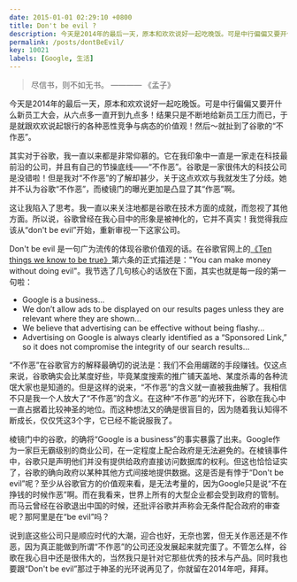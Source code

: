 ```yaml
---
date: 2015-01-01 02:29:10 +0800
title: Don't be evil ?
description: 今天是2014年的最后一天，原本和欢欢说好一起吃晚饭。可是中行偏偏又要开什么新员工大会，从六点多一直开到九点多！结果只是不断地给新员工压力而已，于是就跟欢欢说起中行的各种恶性竞争与病态的价值观！然后～就扯到了谷歌的“不作恶”。
permalink: /posts/dontBeEvil/
key: 10021
labels: [Google, 生活]
---
```


> 尽信书，则不如无书。 ———— 《孟子》

今天是2014年的最后一天，原本和欢欢说好一起吃晚饭。可是中行偏偏又要开什么新员工大会，从六点多一直开到九点多！结果只是不断地给新员工压力而已，于是就跟欢欢说起银行的各种恶性竞争与病态的价值观！然后～就扯到了谷歌的“不作恶”。

其实对于谷歌，我一直以来都是非常仰慕的。它在我印象中一直是一家走在科技最前沿的公司，并且有自己的节操底线——“不作恶”。谷歌是一家很伟大的科技公司是没错啦！但是我对“不作恶”的了解却甚少，关于这点欢欢与我就发生了分歧。她并不认为谷歌“不作恶”，而棱镜门的曝光更加是凸显了其“作恶”啊。

这让我陷入了思考。我一直以来关注地都是谷歌在技术方面的成就，而忽视了其他方面。所以说，谷歌曾经在我心目中的形象是被神化的，它并不真实！我觉得我应该从“don't be evil”开始，重新审视一下这家公司。

Don't be evil 是一句广为流传的体现谷歌价值观的话。在谷歌官网上的[《Ten things we know to be true》](https://www.google.com/about/company/philosophy/)第六条的正式描述是："You can make money without doing evil"。我节选了几句核心的话放在下面，其实也就是每一段的第一句啦：

>
- Google is a business...
- We don’t allow ads to be displayed on our results pages unless they are relevant where they are shown...
- We believe that advertising can be effective without being flashy...
- Advertising on Google is always clearly identified as a “Sponsored Link,” so it does not compromise the integrity of our search results...

“不作恶”在谷歌官方的解释最确切的说法是：我们不会用龌蹉的手段赚钱。仅这点来说，谷歌确实会比某度好些，毕竟某度搜索的推广铺天盖地、某度杀毒的各种流氓大家也是知道的。但是这样的说来，“不作恶”的含义就一直被我曲解了。我相信不只是我一个人放大了“不作恶”的含义。在这种“不作恶”的光环下，谷歌在我心中一直占据着比较神圣的地位。而这种想法又的确是很盲目的，因为随着我认知得不断成长，仅仅凭这3个字，它已经不能说服我了。

棱镜门中的谷歌，的确将“Google is a business”的事实暴露了出来。Google作为一家巨无霸级别的商业公司，在一定程度上配合政府是无法避免的。在棱镜事件中，谷歌只是声明他们并没有提供给政府直接访问数据库的权利。但这也恰恰证实了，谷歌的确向政府以某种其他方式间接地提供数据。这是否是有悖于“Don't be evil”呢？至少从谷歌官方的价值观来看，是无法考量的，因为Google只是说“不在挣钱的时候作恶”啊。而在我看来，世界上所有的大型企业都会受到政府的管制。而马云曾经在谷歌退出中国的时候，还批评谷歌并声称会无条件配合政府的审查呢？那阿里是在“be evil”吗？

说到底这些公司只是顺应时代的大潮，迎合也好，无奈也罢，但无关作恶还是不作恶，因为真正能做到所谓“不作恶”的公司还没发展起来就完蛋了。不管怎么样，谷歌在我心目中还是很伟大的，当然我只是针对它那些优秀的技术与产品。同时我也要跟“Don't be evil”那过于神圣的光环说再见了，你就留在2014年吧，拜拜。